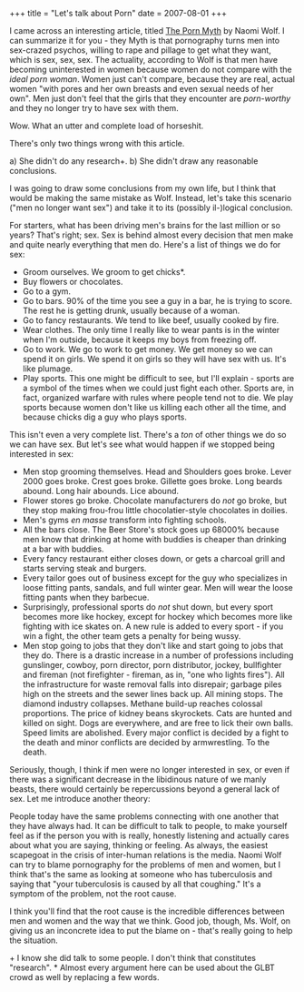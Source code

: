 +++
title = "Let's talk about Porn"
date = 2007-08-01
+++

I came across an interesting article, titled [The Porn Myth](http://nymag.com/nymetro/news/trends/n_9437/) by Naomi Wolf. I can summarize it for you - they Myth is that pornography turns men into sex-crazed psychos, willing to rape and pillage to get what they want, which is sex, sex, sex. The actuality, according to Wolf is that men have becoming uninterested in women because women do not compare with the _ideal porn woman_. Women just can't compare, because they are real, actual women "with pores and her own breasts and even sexual needs of her own". Men just don't feel that the girls that they encounter are _porn-worthy_ and they no longer try to have sex with them.

Wow. What an utter and complete load of horseshit.

There's only two things wrong with this article.

a) She didn't do any research+. b) She didn't draw any reasonable conclusions.

I was going to draw some conclusions from my own life, but I think that would be making the same mistake as Wolf. Instead, let's take this scenario ("men no longer want sex") and take it to its (possibly il-)logical conclusion.

For starters, what has been driving men's brains for the last million or so years? That's right; sex. Sex is behind almost every decision that men make and quite nearly everything that men do. Here's a list of things we do for sex:

- Groom ourselves. We groom to get chicks\*.
- Buy flowers or chocolates.
- Go to a gym.
- Go to bars. 90% of the time you see a guy in a bar, he is trying to score. The rest he is getting drunk, usually because of a woman.
- Go to fancy restaurants. We tend to like beef, usually cooked by fire.
- Wear clothes. The only time I really like to wear pants is in the winter when I'm outside, because it keeps my boys from freezing off.
- Go to work. We go to work to get money. We get money so we can spend it on girls. We spend it on girls so they will have sex with us. It's like plumage.
- Play sports. This one might be difficult to see, but I'll explain - sports are a symbol of the times when we could just fight each other. Sports are, in fact, organized warfare with rules where people tend not to die. We play sports because women don't like us killing each other all the time, and because chicks dig a guy who plays sports.

This isn't even a very complete list. There's a _ton_ of other things we do so we can have sex. But let's see what would happen if we stopped being interested in sex:

- Men stop grooming themselves. Head and Shoulders goes broke. Lever 2000 goes broke. Crest goes broke. Gillette goes broke. Long beards abound. Long hair abounds. Lice abound.
- Flower stores go broke. Chocolate manufacturers do _not_ go broke, but they stop making frou-frou little chocolatier-style chocolates in doilies.
- Men's gyms _en masse_ transform into fighting schools.
- All the bars close. The Beer Store's stock goes up 68000% because men know that drinking at home with buddies is cheaper than drinking at a bar with buddies.
- Every fancy restaurant either closes down, or gets a charcoal grill and starts serving steak and burgers.
- Every tailor goes out of business except for the guy who specializes in loose fitting pants, sandals, and full winter gear. Men will wear the loose fitting pants when they barbecue.
- Surprisingly, professional sports do _not_ shut down, but every sport becomes more like hockey, except for hockey which becomes more like fighting with ice skates on. A new rule is added to every sport - if you win a fight, the other team gets a penalty for being wussy.
- Men stop going to jobs that they don't like and start going to jobs that they do. There is a drastic increase in a number of professions including gunslinger, cowboy, porn director, porn distributor, jockey, bullfighter and fireman (not firefighter - fireman, as in, "one who lights fires"). All the infrastructure for waste removal falls into disrepair; garbage piles high on the streets and the sewer lines back up. All mining stops. The diamond industry collapses. Methane build-up reaches colossal proportions. The price of kidney beans skyrockets. Cats are hunted and killed on sight. Dogs are everywhere, and are free to lick their own balls. Speed limits are abolished. Every major conflict is decided by a fight to the death and minor conflicts are decided by armwrestling. To the death.

Seriously, though, I think if men were no longer interested in sex, or even if there was a significant decrease in the libidinous nature of we manly beasts, there would certainly be repercussions beyond a general lack of sex. Let me introduce another theory:

People today have the same problems connecting with one another that they have always had. It can be difficult to talk to people, to make yourself feel as if the person you with is really, honestly listening and actually cares about what you are saying, thinking or feeling. As always, the easiest scapegoat in the crisis of inter-human relations is the media. Naomi Wolf can try to blame pornography for the problems of men and women, but I think that's the same as looking at someone who has tuberculosis and saying that "your tuberculosis is caused by all that coughing." It's a symptom of the problem, not the root cause.

I think you'll find that the root cause is the incredible differences between men and women and the way that we think. Good job, though, Ms. Wolf, on giving us an inconcrete idea to put the blame on - that's really going to help the situation.

\+ I know she did talk to some people. I don't think that constitutes "research". \* Almost every argument here can be used about the GLBT crowd as well by replacing a few words.
